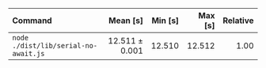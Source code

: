 | Command | Mean [s] | Min [s] | Max [s] | Relative |
|:---|---:|---:|---:|---:|
| `node ./dist/lib/serial-no-await.js` | 12.511 ± 0.001 | 12.510 | 12.512 | 1.00 |
